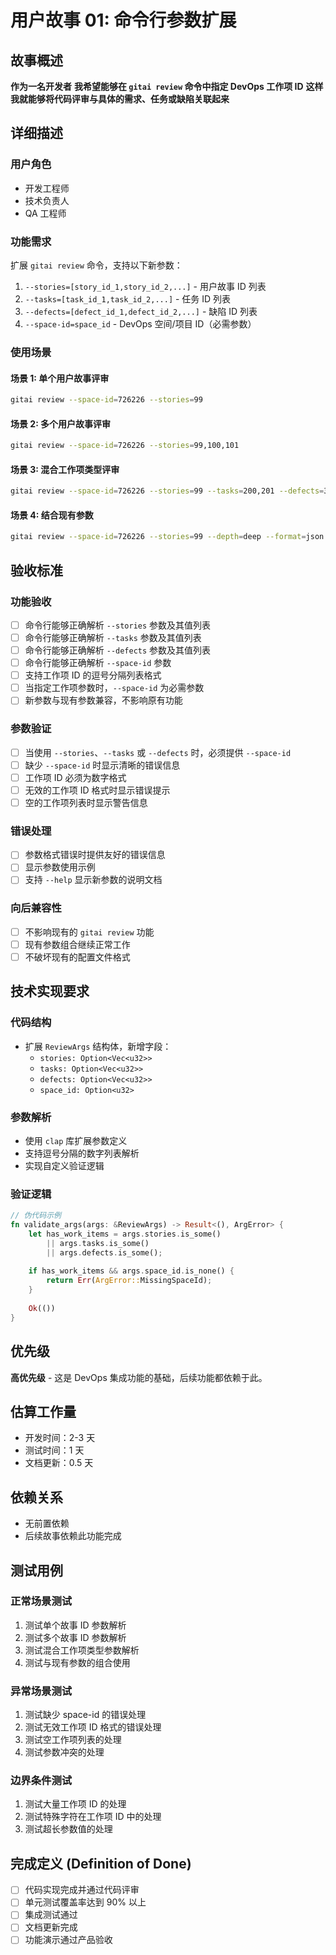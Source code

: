 # 用户故事 01: 命令行参数扩展

## 故事概述
**作为一名开发者**
**我希望能够在 `gitai review` 命令中指定 DevOps 工作项 ID**
**这样我就能够将代码评审与具体的需求、任务或缺陷关联起来**

## 详细描述

### 用户角色
- 开发工程师
- 技术负责人
- QA 工程师

### 功能需求
扩展 `gitai review` 命令，支持以下新参数：

1. `--stories=[story_id_1,story_id_2,...]` - 用户故事 ID 列表
2. `--tasks=[task_id_1,task_id_2,...]` - 任务 ID 列表
3. `--defects=[defect_id_1,defect_id_2,...]` - 缺陷 ID 列表
4. `--space-id=space_id` - DevOps 空间/项目 ID（必需参数）

### 使用场景

#### 场景 1: 单个用户故事评审
```bash
gitai review --space-id=726226 --stories=99
```

#### 场景 2: 多个用户故事评审
```bash
gitai review --space-id=726226 --stories=99,100,101
```

#### 场景 3: 混合工作项类型评审
```bash
gitai review --space-id=726226 --stories=99 --tasks=200,201 --defects=301
```

#### 场景 4: 结合现有参数
```bash
gitai review --space-id=726226 --stories=99 --depth=deep --format=json --output=review.json
```

## 验收标准

### 功能验收
- [ ] 命令行能够正确解析 `--stories` 参数及其值列表
- [ ] 命令行能够正确解析 `--tasks` 参数及其值列表  
- [ ] 命令行能够正确解析 `--defects` 参数及其值列表
- [ ] 命令行能够正确解析 `--space-id` 参数
- [ ] 支持工作项 ID 的逗号分隔列表格式
- [ ] 当指定工作项参数时，`--space-id` 为必需参数
- [ ] 新参数与现有参数兼容，不影响原有功能

### 参数验证
- [ ] 当使用 `--stories`、`--tasks` 或 `--defects` 时，必须提供 `--space-id`
- [ ] 缺少 `--space-id` 时显示清晰的错误信息
- [ ] 工作项 ID 必须为数字格式
- [ ] 无效的工作项 ID 格式时显示错误提示
- [ ] 空的工作项列表时显示警告信息

### 错误处理
- [ ] 参数格式错误时提供友好的错误信息
- [ ] 显示参数使用示例
- [ ] 支持 `--help` 显示新参数的说明文档

### 向后兼容性
- [ ] 不影响现有的 `gitai review` 功能
- [ ] 现有参数组合继续正常工作
- [ ] 不破坏现有的配置文件格式

## 技术实现要求

### 代码结构
- 扩展 `ReviewArgs` 结构体，新增字段：
  - `stories: Option<Vec<u32>>`
  - `tasks: Option<Vec<u32>>`  
  - `defects: Option<Vec<u32>>`
  - `space_id: Option<u32>`

### 参数解析
- 使用 `clap` 库扩展参数定义
- 支持逗号分隔的数字列表解析
- 实现自定义验证逻辑

### 验证逻辑
```rust
// 伪代码示例
fn validate_args(args: &ReviewArgs) -> Result<(), ArgError> {
    let has_work_items = args.stories.is_some() 
        || args.tasks.is_some() 
        || args.defects.is_some();
    
    if has_work_items && args.space_id.is_none() {
        return Err(ArgError::MissingSpaceId);
    }
    
    Ok(())
}
```

## 优先级
**高优先级** - 这是 DevOps 集成功能的基础，后续功能都依赖于此。

## 估算工作量
- 开发时间：2-3 天
- 测试时间：1 天
- 文档更新：0.5 天

## 依赖关系
- 无前置依赖
- 后续故事依赖此功能完成

## 测试用例

### 正常场景测试
1. 测试单个故事 ID 参数解析
2. 测试多个故事 ID 参数解析
3. 测试混合工作项类型参数解析
4. 测试与现有参数的组合使用

### 异常场景测试
1. 测试缺少 space-id 的错误处理
2. 测试无效工作项 ID 格式的错误处理
3. 测试空工作项列表的处理
4. 测试参数冲突的处理

### 边界条件测试
1. 测试大量工作项 ID 的处理
2. 测试特殊字符在工作项 ID 中的处理
3. 测试超长参数值的处理

## 完成定义 (Definition of Done)
- [ ] 代码实现完成并通过代码评审
- [ ] 单元测试覆盖率达到 90% 以上
- [ ] 集成测试通过
- [ ] 文档更新完成
- [ ] 功能演示通过产品验收
